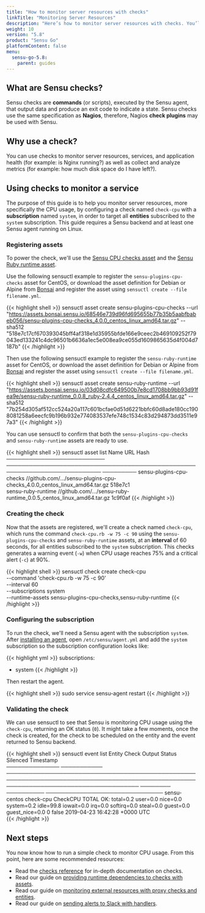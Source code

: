 ```yaml
---
title: "How to monitor server resources with checks"
linkTitle: "Monitoring Server Resources"
description: "Here’s how to monitor server resources with checks. You’ll learn about Sensu checks, why you should use checks, and how to use them to monitor a service. Read the guide to learn more."
weight: 10
version: "5.8"
product: "Sensu Go"
platformContent: false
menu:
  sensu-go-5.8:
    parent: guides
---
```


## What are Sensu checks?

Sensu checks are **commands** (or scripts), executed by the Sensu agent, that
output data and produce an exit code to indicate a state. Sensu checks use the
same specification as **Nagios**, therefore, Nagios **check plugins** may be
used with Sensu.

## Why use a check?

You can use checks to monitor server resources, services, and application
health (for example: is Nginx running?) as well as collect and analyze metrics (for example: how much disk space do I have left?).

## Using checks to monitor a service

The purpose of this guide is to help you monitor server resources, more
specifically the CPU usage, by configuring a check named `check-cpu` with a
**subscription** named `system`, in order to target all **entities** subscribed
to the `system` subscription.
This guide requires a Sensu backend and at least one Sensu agent running on Linux.

### Registering assets

To power the check, we'll use the [Sensu CPU checks asset][1] and the [Sensu Ruby runtime asset][7].

Use the following sensuctl example to register the `sensu-plugins-cpu-checks` asset for CentOS, or download the asset definition for Debian or Alpine from [Bonsai][1] and register the asset using `sensuctl create --file filename.yml`.

{{< highlight shell >}}
sensuctl asset create sensu-plugins-cpu-checks --url "https://assets.bonsai.sensu.io/68546e739d96fd695655b77b35b5aabfbabeb056/sensu-plugins-cpu-checks_4.0.0_centos_linux_amd64.tar.gz" --sha512 "518e7c17cf670393045bff4af318e1d35955bfde166e9ceec2b469109252f79043ed133241c4dc96501b6636a1ec5e008ea9ce055d1609865635d4f004d7187b"
{{< /highlight >}}

Then use the following sensuctl example to register the `sensu-ruby-runtime` asset for CentOS, or download the asset definition for Debian or Alpine from [Bonsai][7] and register the asset using `sensuctl create --file filename.yml`. 

{{< highlight shell >}}
sensuctl asset create sensu-ruby-runtime --url "https://assets.bonsai.sensu.io/03d08cdfc649500b7e8cd1708bb9bb93d91fea9e/sensu-ruby-runtime_0.0.8_ruby-2.4.4_centos_linux_amd64.tar.gz" --sha512 "7b254d305af512cc524a20a117c601bcfae0d51d6221bbfc60d8ade180cc1908081258a6eecfc9b196b932e774083537efe748c1534c83d294873dd3511e97a3"
{{< /highlight >}}

You can use sensuctl to confirm that both the `sensu-plugins-cpu-checks` and `sensu-ruby-runtime` assets are ready to use.

{{< highlight shell >}}
sensuctl asset list
          Name                                                URL                                       Hash    
────────────────────────── ─────────────────────────────────────────────────────────────────────────── ───────── 
 sensu-plugins-cpu-checks   //github.com/.../sensu-plugins-cpu-checks_4.0.0_centos_linux_amd64.tar.gz   518e7c1  
 sensu-ruby-runtime         //github.com/.../sensu-ruby-runtime_0.0.5_centos_linux_amd64.tar.gz         1c9f0af 
{{< /highlight >}}

### Creating the check

Now that the assets are registered, we'll create a check named
`check-cpu`, which runs the command `check-cpu.rb -w 75 -c 90` using the `sensu-plugins-cpu-checks` and `sensu-ruby-runtime` assets, at an
**interval** of 60 seconds, for all entities subscribed to the `system`
subscription.
This checks generates a warning event (`-w`) when CPU usage reaches 75% and a critical alert (`-c`) at 90%.

{{< highlight shell >}}
sensuctl check create check-cpu \
--command 'check-cpu.rb -w 75 -c 90' \
--interval 60 \
--subscriptions system \
--runtime-assets sensu-plugins-cpu-checks,sensu-ruby-runtime
{{< /highlight >}}

### Configuring the subscription

To run the check, we'll need a Sensu agent with the subscription `system`.
After [installing an agent][install], open `/etc/sensu/agent.yml`
and add the `system` subscription so the subscription configuration looks like:

{{< highlight yml >}}
subscriptions:
  - system
{{< /highlight >}}

Then restart the agent.

{{< highlight shell >}}
sudo service sensu-agent restart
{{< /highlight >}}

### Validating the check

We can use sensuctl to see that Sensu is monitoring CPU usage using the `check-cpu`, returning an OK status (`0`).
It might take a few moments, once the check is created,
for the check to be scheduled on the entity and the event returned to Sensu backend.

{{< highlight shell >}}
sensuctl event list
    Entity        Check                                                                    Output                                                                   Status   Silenced             Timestamp            
────────────── ─────────── ─────────────────────────────────────────────────────────────────────────────────────────────────────────────────────────────────────── ──────── ────────── ─────────────────────────────── 
 sensu-centos   check-cpu   CheckCPU TOTAL OK: total=0.2 user=0.0 nice=0.0 system=0.2 idle=99.8 iowait=0.0 irq=0.0 softirq=0.0 steal=0.0 guest=0.0 guest_nice=0.0        0   false      2019-04-23 16:42:28 +0000 UTC  
{{< /highlight >}}

## Next steps

You now know how to run a simple check to monitor CPU usage. From this point,
here are some recommended resources:

* Read the [checks reference][3] for in-depth documentation on checks.
* Read our guide on [providing runtime dependencies to checks with assets][2].
* Read our guide on [monitoring external resources with proxy checks and entities][5].
* Read our guide on [sending alerts to Slack with handlers][6].

[1]: https://bonsai.sensu.io/assets/sensu-plugins/sensu-plugins-cpu-checks
[2]: ../install-check-executables-with-assets
[3]: ../../reference/checks
[4]: ../
[5]: ../monitor-external-resources
[6]: ../send-slack-alerts
[install]: ../../installation/install-sensu/#install-the-sensu-agent
[start]: ../../reference/agent/#restarting-the-service
[7]: https://bonsai.sensu.io/assets/sensu/sensu-ruby-runtime
